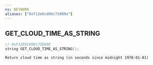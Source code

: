 ```yaml
---
ns: NETWORK
aliases: ["0xf12e6cd06c73d69e"]
---
```

## GET_CLOUD_TIME_AS_STRING

```c
// 0xF12E6CD06C73D69E
string GET_CLOUD_TIME_AS_STRING();
```

```
Return cloud time as string (in seconds since midnight 1970-01-01)
```
